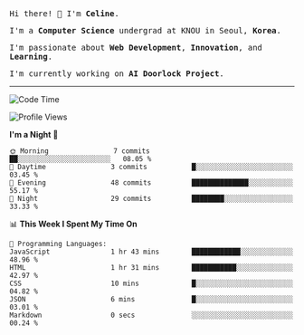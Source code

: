 <p><samp>Hi there! 👋 I'm <b>Celine</b>.</samp></p>
<p><samp>I'm a <b>Computer Science</b> undergrad at KNOU in Seoul, <b>Korea</b>.</samp></p>
<p><samp>I'm passionate about <b>Web Development</b>, <b>Innovation</b>, and <b>Learning</b>.</samp></p>
<p><samp>I'm currently working on <b>AI Doorlock Project</b>.</samp></p>
<hr>

<!--START_SECTION:celine-->
![Code Time](http://img.shields.io/badge/Code%20Time-14%20hrs%2051%20mins-blue)

![Profile Views](http://img.shields.io/badge/Profile%20Views-113-blue)

**I'm a Night 🦉** 

```text
🌞 Morning                7 commits           ██░░░░░░░░░░░░░░░░░░░░░░░   08.05 % 
🌆 Daytime                3 commits           █░░░░░░░░░░░░░░░░░░░░░░░░   03.45 % 
🌃 Evening                48 commits          ██████████████░░░░░░░░░░░   55.17 % 
🌙 Night                  29 commits          ████████░░░░░░░░░░░░░░░░░   33.33 % 
```


📊 **This Week I Spent My Time On** 

```text
💬 Programming Languages: 
JavaScript               1 hr 43 mins        ████████████░░░░░░░░░░░░░   48.96 % 
HTML                     1 hr 31 mins        ███████████░░░░░░░░░░░░░░   42.97 % 
CSS                      10 mins             █░░░░░░░░░░░░░░░░░░░░░░░░   04.82 % 
JSON                     6 mins              █░░░░░░░░░░░░░░░░░░░░░░░░   03.01 % 
Markdown                 0 secs              ░░░░░░░░░░░░░░░░░░░░░░░░░   00.24 % 
```


<!--END_SECTION:celine-->
